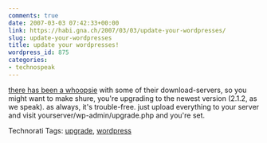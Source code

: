 ```yaml
---
comments: true
date: 2007-03-03 07:42:33+00:00
link: https://habi.gna.ch/2007/03/03/update-your-wordpresses/
slug: update-your-wordpresses
title: update your wordpresses!
wordpress_id: 875
categories:
- technospeak
---
```


[there has been a whoopsie](http://wordpress.org/development/2007/03/upgrade-212/) with some of their download-servers, so you might want to make shure, you're upgrading to the newest version (2.1.2, as we speak). as always, it's trouble-free. just upload everything to your server and visit yourserver/wp-admin/upgrade.php and you're set.



Technorati Tags: [upgrade](http://www.technorati.com/tag/upgrade), [wordpress](http://www.technorati.com/tag/wordpress)
